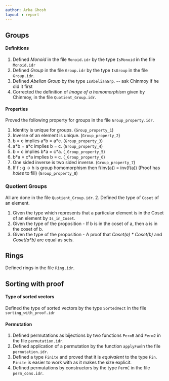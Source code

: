 ```yaml
---
author: Arka Ghosh
layout : report
---
```


## Groups

#### Definitions

1. Defined _Monoid_ in the file `Monoid.idr` by the type
   `IsMonoid` in the file `Monoid.idr`
2. Defined _Group_ in the file `Group.idr` by the type
   `IsGroup` in the file `Group.idr`.
3. Defined _Abelian Group_ by the type `IsAbelianGrp`.
  -- ask Chinmoy if he did it first
4. Corrected the definition of _Image of a homomorphism_
  given by Chinmoy, in the file `Quotient_Group.idr`.

#### Properties
Proved the following property for groups in the file
`Group_property.idr`.
1. Identity is unique for groups. (`Group_property_1`)
2. Inverse of an element is unique. (`Group_property_2`)
3. b = c implies a\*b = a\*c. (`Group_property_3`)
4. a\*b = a\*c implies b = c. (`Group_property_4`)
5. b = c implies b\*a = c\*a. (`_Group_property_5`)
6. b\*a = c\*a implies b = c. (`_Group_property_6`)
7. One sided inverse is two sided inverse. (`Group_property_7`)
8. If f : g -> h is group homomorphism then
 f(inv(a)) = inv(f(a)) (Proof has _holes_ to fill)
 (`Group_property_8`)

### Quotient Groups

All are done in the file `Quotient_Group.idr`.
2. Defined the type of `Coset` of an element.
1. Given the type which represents that a particular element is in the Coset of an element by `Is_in_Coset`.
3. Given the type of the proposition - If b is in the coset
   of a, then a is in the coset of b.
4. Given the type of the proposition - A proof that
  _Coset(a) * Coset(b)_ and _Coset(a*b)_ are equal as sets.



## Rings

Defined rings in the file `Ring.idr`.

## Sorting with proof

#### Type of sorted vectors
Defined the type of sorted vectors by the type
`SortedVect` in the file `sorting_with_proof.idr`


#### Permutation

1. Defined permutations as bijections by two functions `PermB`
   and `Perm2` in the file `permutation.idr`.
2. Defined application of a permutation by the function
  `applyFun`in the file `permutation.idr`.
3. Defined a type `Finite` and proved that it is _equivalent_
   to the type `Fin`. `Finite` is easier to work with as it
   makes the size explicit.
4. Defined permutations by constructors by the type `PermC`
   in the file `perm_cons.idr`.
